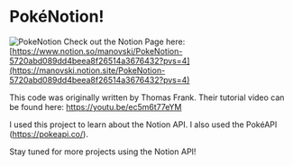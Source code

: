 # PokéNotion!
![PokeNotion](https://github.com/ManovJain/PokeNotion/assets/47869311/6306591c-2cc4-4fb9-a948-6b9b9347fdf1)
Check out the Notion Page here: [https://www.notion.so/manovski/PokeNotion-5720abd089dd4beea8f26514a3676432?pvs=4](https://manovski.notion.site/PokeNotion-5720abd089dd4beea8f26514a3676432?pvs=4)

This code was originally written by Thomas Frank. Their tutorial video can be found here: https://youtu.be/ec5m6t77eYM

I used this project to learn about the Notion API. I also used the PokéAPI (https://pokeapi.co/).

Stay tuned for more projects using the Notion API!

